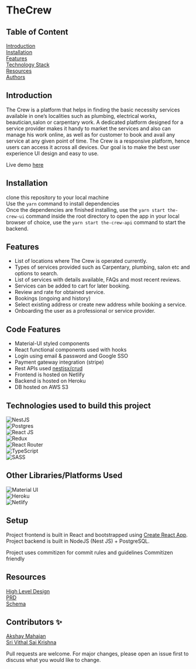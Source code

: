 # TheCrew

## Table of Content

[Introduction](##Introduction)  
[Installation](##Installation)  
[Features](##Features)  
[Technology Stack](##Technologies-used-to-build-this-project)  
[Resources](##Resources)  
[Authors](##Contributors-✨)

## Introduction

The Crew is a platform that helps in finding the basic necessity services available in one’s localities such as plumbing, electrical works, beautician,salon or carpentary work. A dedicated platform designed for a service provider makes it handy to market the services and also can manage his work online, as well as for customer to book and avail any service at any given point of time. The Crew is a responsive platform, hence users can access it across all devices. Our goal is to make the best user experience UI design and easy to use.

Live demo [here](https://alpha-the-crew.netlify.app)

## Installation

clone this repository to your local machine  
Use the `yarn` command to install dependencies  
Once the dependencies are finished installing, use the `yarn start the-crew-ui` command inside the root directory to open the app in your local browser of choice, use the `yarn start the-crew-api` command to start the backend.

## Features

- List of locations where The Crew is operated currently.
- Types of services provided such as Carpentary, plumbing, salon etc and options to search.
- List of services with details available, FAQs and most recent reviews.
- Services can be added to cart for later booking.
- Review and rate for obtained service.
- Bookings (ongoing and history)
- Select existing address or create new address while booking a service.
- Onboarding the user as a professional or service provider.

## Code Features

- Material-UI styled components
- React functional components used with hooks
- Login using email & password and Google SSO
- Payment gateway integration (stripe)
- Rest APIs used [nestjsx/crud](https://www.npmjs.com/package/@nestjsx/crud)
- Frontend is hosted on Netlify
- Backend is hosted on Heroku
- DB hosted on AWS S3

## Technologies used to build this project

![NestJS](https://img.shields.io/badge/nestjs-%23E0234E.svg?style=for-the-badge&logo=nestjs&logoColor=white)  
![Postgres](https://img.shields.io/badge/postgres-%23316192.svg?style=for-the-badge&logo=postgresql&logoColor=white)  
![React JS](https://img.shields.io/badge/react-%2320232a.svg?style=for-the-badge&logo=react&logoColor=%2361DAFB)  
![Redux](https://img.shields.io/badge/redux-%23593d88.svg?style=for-the-badge&logo=redux&logoColor=white)  
![React Router](https://img.shields.io/badge/React_Router-CA4245?style=for-the-badge&logo=react-router&logoColor=white)  
![TypeScript](https://img.shields.io/badge/typescript-%23007ACC.svg?style=for-the-badge&logo=typescript&logoColor=white)  
![SASS](https://img.shields.io/badge/SASS-hotpink.svg?style=for-the-badge&logo=SASS&logoColor=white)

## Other Libraries/Platforms Used

![Material UI](https://camo.githubusercontent.com/2c2e3cab0541596a12e216df86e68fa554256f25826b55a068993a3edfbcd0e8/68747470733a2f2f696d672e736869656c64732e696f2f62616467652f4d6174657269616c2d2d55492d3030383143423f7374796c653d666f722d7468652d6261646765266c6f676f3d6d6174657269616c2d7569266c6f676f436f6c6f723d7768697465)  
![Heroku](https://img.shields.io/badge/heroku-%23430098.svg?style=for-the-badge&logo=heroku&logoColor=white)  
![Netlify](https://img.shields.io/badge/netlify-%23000000.svg?style=for-the-badge&logo=netlify&logoColor=#00C7B7)

## Setup

Project frontend is built in React and bootstrapped using [Create React App](https://github.com/facebook/create-react-app).  
Project backend is built in NodeJS (Nest JS) + PostgreSQL.

Project uses commitizen for commit rules and guidelines Commitizen friendly

## Resources

[High Level Design](https://drive.google.com/drive/folders/1rjDF1m93_DroplX5iuGLHEpBdFnI7pke)  
[PRD](https://drive.google.com/drive/folders/1rjDF1m93_DroplX5iuGLHEpBdFnI7pke)  
[Schema](https://drive.google.com/drive/folders/1rjDF1m93_DroplX5iuGLHEpBdFnI7pke)

## Contributors ✨

[Akshay Mahajan](https://github.com/androizer)  
[Sri Vithal Sai Krishna](https://github.com/krishnavithal)

Pull requests are welcome. For major changes, please open an issue first to discuss what you would like to change.
